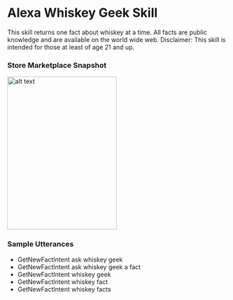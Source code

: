 # Alexa Whiskey Geek Skill
This skill returns one fact about whiskey at a time. All facts are public knowledge and are available on the world wide web. Disclaimer: This skill is intended for those at least of age 21 and up.

<h3>Store Marketplace Snapshot</h3>
<img src="https://raw.githubusercontent.com/edmaryrosado/alexa-skills-js/master/alexa-whiskey-geek-skill-js/whiskey_geek.png" alt="alt text" width="250" height="350">

<h3>Sample Utterances</h3>
<ul>
<li>GetNewFactIntent ask whiskey geek</li>
<li>GetNewFactIntent ask whiskey geek a fact</li>
<li>GetNewFactIntent whiskey geek</li>
<li>GetNewFactIntent whiskey fact</li>
<li>GetNewFactIntent whiskey facts</li>
</ul>
